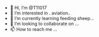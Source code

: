 - 👋 Hi, I’m @T11017
- 👀 I’m interested in . aviation..
- 🌱 I’m currently learning feeding sheep...
- 💞️ I’m looking to collaborate on ...
- 📫 How to reach me ...

<!---
T11017/T11017 is a ✨ special ✨ repository because its `README.md` (this file) appears on your GitHub profile.
You can click the Preview link to take a look at your changes.
--->
